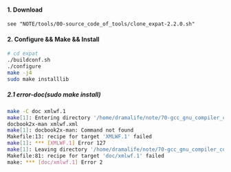 #### 1. Download

```
see "NOTE/tools/00-source_code_of_tools/clone_expat-2.2.0.sh"
```

#### 2. Configure && Make && Install

```bash
# cd expat
./buildconf.sh
./configure
make -j4
sudo make installlib
```

##### 2.1 error-doc(sudo make install)

```bash
make -C doc xmlwf.1
make[1]: Entering directory '/home/dramalife/note/70-gcc_gnu_compiler_collection/crosstool-ng/libexpat/expat/doc'
docbook2x-man xmlwf.xml
make[1]: docbook2x-man: Command not found
Makefile:13: recipe for target 'XMLWF.1' failed
make[1]: *** [XMLWF.1] Error 127
make[1]: Leaving directory '/home/dramalife/note/70-gcc_gnu_compiler_collection/crosstool-ng/libexpat/expat/doc'
Makefile:81: recipe for target 'doc/xmlwf.1' failed
make: *** [doc/xmlwf.1] Error 2
```
